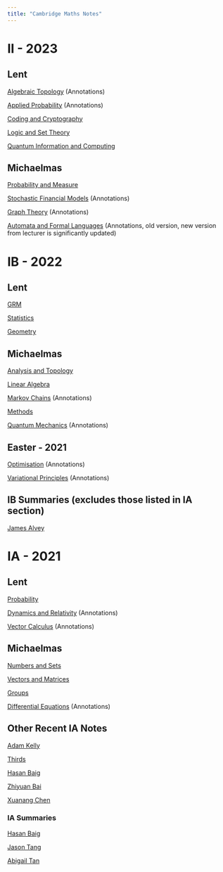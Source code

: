 ```yaml
---
title: "Cambridge Maths Notes"
---
```


# II - 2023

## Lent

[Algebraic Topology](at.pdf) (Annotations)

[Applied Probability](AppliedProbSousi.pdf) (Annotations)

[Coding and Cryptography](CodingAndCryptography\cc.pdf)

[Logic and Set Theory](LogicAndSetTheory/logicandsettheory.pdf)

[Quantum Information and Computing](QuantumInfoAndComputing\qic.pdf)

## Michaelmas

[Probability and Measure](ProbAndMeasure\probmeasure.pdf)

[Stochastic Financial Models](Stochastic%20Financial%20Models\sfm.pdf) (Annotations)

[Graph Theory](Graph_Theory.pdf) (Annotations)

[Automata and Formal Languages](AFL.pdf) (Annotations, old version, new version from lecturer is significantly updated)

# IB - 2022

## Lent
<!-- [Complex Methods] -->

[GRM](Groups%20Rings%20and%20Modules\GRM.pdf)

[Statistics](Statistics\Statistics.pdf)

[Geometry](Geometry\Geometry.pdf)

## Michaelmas

[Analysis and Topology](Analysis%20and%20Topology\AnalTop.pdf)

[Linear Algebra](Linear%20Algebra\Linear%20Algebra.pdf)

[Markov Chains](Markov%20Chains\Markov%20Chains.pdf) (Annotations)

[Methods](Methods\Methods.pdf)

[Quantum Mechanics](Quantum%20Mechanics\Ubiali_notes.pdf) (Annotations)

## Easter - 2021

[Optimisation](Optimisation\Optimisation.pdf) (Annotations)

[Variational Principles](Variational%20Principles\VP.pdf) (Annotations)

<!-- ## Other Recent IB Notes (excludes those listed in IA section) -->

<!-- https://mjv43.user.srcf.net/ -->

## IB Summaries (excludes those listed in IA section)

[James Alvey](https://github.com/james-alvey-42/LectureNotes/tree/master/Part%20IB/Summaries)

# IA - 2021

## Lent
[Probability](Probability/probability.pdf)

[Dynamics and Relativity](Dynamics%20and%20Relativity/dynrel.pdf) (Annotations)

[Vector Calculus](Vector%20Calculus/vc.pdf) (Annotations)

## Michaelmas

[Numbers and Sets](Numbers%20and%20Sets/_book/index.html)

[Vectors and Matrices](Vectors%20and%20Matrices/_book/index.html)

[Groups](Groups/groups.pdf)

[Differential Equations](Differential%20Equations/de.pdf) (Annotations)

## Other Recent IA Notes

[Adam Kelly](http://ak2316.user.srcf.net/lecture-notes/)

[Thirds](https://thirdsgames.co.uk/maths.html)

[Hasan Baig](http://mhb45.user.srcf.net/)

[Zhiyuan Bai](https://zb260.user.srcf.net/notes/)

[Xuanang Chen](http://xc329.user.srcf.net/)

### IA Summaries

[Hasan Baig](http://mhb45.user.srcf.net/)

[Jason Tang](https://github.com/jywtang/Maths-Summary)

[Abigail Tan](http://ahcmt2.user.srcf.net/)
